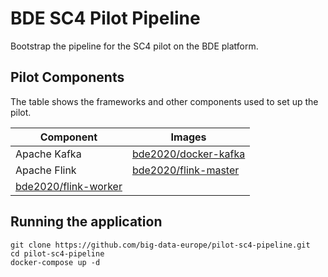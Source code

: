 # BDE SC4 Pilot Pipeline

Bootstrap the pipeline for the SC4 pilot on the BDE platform.

## Pilot Components
The table shows the frameworks and other components used to set up the pilot.

|Component | Images |
|----------|--------|
|Apache Kafka|[bde2020/docker-kafka](https://hub.docker.com/r/bde2020/docker-kafka/)|
|Apache Flink|[bde2020/flink-master](https://hub.docker.com/r/bde2020/docker-kafka/)
              [bde2020/flink-worker](https://hub.docker.com/r/bde2020/flink-worker/)|

## Running the application
```
git clone https://github.com/big-data-europe/pilot-sc4-pipeline.git
cd pilot-sc4-pipeline
docker-compose up -d
```
